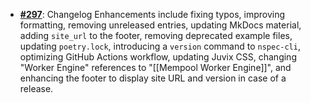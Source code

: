   -  [**#297**](https://github.com/anoma/nspec/pull/297): Changelog Enhancements
     include fixing typos, improving formatting, removing unreleased entries,
     updating MkDocs material, adding `site_url` to the footer, removing
     deprecated example files, updating `poetry.lock`, introducing a `version`
     command to `nspec-cli`, optimizing GitHub Actions workflow, updating Juvix
     CSS, changing "Worker Engine" references to "[[Mempool Worker Engine]]", and
     enhancing the footer to display site URL and version in case of a release.
